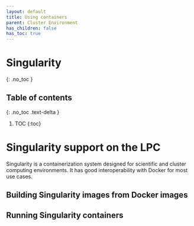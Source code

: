 ```yaml
---
layout: default
title: Using containers
parent: Cluster Environment
has_children: false
has_toc: true
---
```

# Singularity
{: .no_toc }

## Table of contents
{: .no_toc .text-delta }

1. TOC
{:toc}

# Singularity support on the LPC

Singularity is a containerization system designed for scientific and cluster
computing environments. It has good interoperability with Docker for most use
cases. 

## Building Singularity images from Docker images

## Running Singularity containers 
